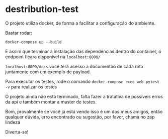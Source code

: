 # destribution-test

O projeto utiliza docker, de forma a facilitar a configuração do ambiente.

Bastar rodar:

`docker-compose up --build`

E assim que terminar a instalação das dependências dentro do container, o endpoint ficara disponível na `localhost:8000/`

`localhost:8000/docs` você terá acesso a documentão de cada rota juntamente com um exemplo de payload.

Para executar os testes, rode o comando `docker-compose exec web pytest -v` para realizar os testes


O projeto ainda não está terminado, falta fazer a tratativa de possíveis erros da api e também montar a master de testes.

Bom, provalmente se você já está vendo isso é um dos meus amigos, então qualquer dúvida, erro encontrado ou sugestão, por favor, chama no zap lindeza

Diverta-se!
